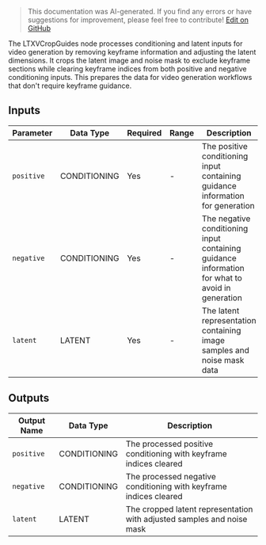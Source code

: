 > This documentation was AI-generated. If you find any errors or have suggestions for improvement, please feel free to contribute! [Edit on GitHub](https://github.com/Comfy-Org/embedded-docs/blob/main/comfyui_embedded_docs/docs/LTXVCropGuides/en.md)

The LTXVCropGuides node processes conditioning and latent inputs for video generation by removing keyframe information and adjusting the latent dimensions. It crops the latent image and noise mask to exclude keyframe sections while clearing keyframe indices from both positive and negative conditioning inputs. This prepares the data for video generation workflows that don't require keyframe guidance.

## Inputs

| Parameter | Data Type | Required | Range | Description |
|-----------|-----------|----------|-------|-------------|
| `positive` | CONDITIONING | Yes | - | The positive conditioning input containing guidance information for generation |
| `negative` | CONDITIONING | Yes | - | The negative conditioning input containing guidance information for what to avoid in generation |
| `latent` | LATENT | Yes | - | The latent representation containing image samples and noise mask data |

## Outputs

| Output Name | Data Type | Description |
|-------------|-----------|-------------|
| `positive` | CONDITIONING | The processed positive conditioning with keyframe indices cleared |
| `negative` | CONDITIONING | The processed negative conditioning with keyframe indices cleared |
| `latent` | LATENT | The cropped latent representation with adjusted samples and noise mask |
